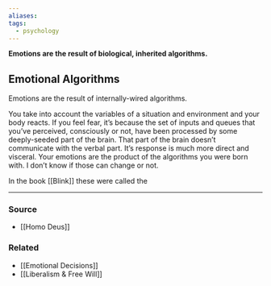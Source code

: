 ```yaml
---
aliases: 
tags:
  - psychology
---
```

**Emotions are the result of biological, inherited algorithms.**

## Emotional Algorithms

Emotions are the result of internally-wired algorithms. 

You take into account the variables of a situation and environment and your body reacts. If you feel fear, it’s because the set of inputs and queues that you’ve perceived, consciously or not, have been processed by some deeply-seeded part of the brain. That part of the brain doesn’t communicate with the verbal part. It’s response is much more direct and visceral. Your emotions are the product of the algorithms you were born with. I don’t know if those can change or not.

In the book [[Blink]] these were called the 

---

### Source
- [[Homo Deus]]

### Related
- [[Emotional Decisions]]
- [[Liberalism & Free Will]]